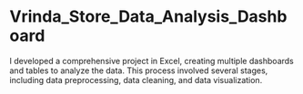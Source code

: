 # Vrinda_Store_Data_Analysis_Dashboard
I developed a comprehensive project in Excel, creating multiple dashboards and tables to analyze the data. This process involved several stages, including data preprocessing, data cleaning, and data visualization.
